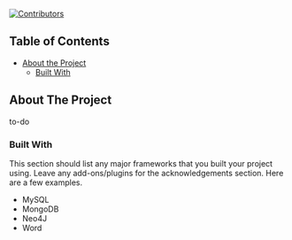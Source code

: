 <!--
*** Thanks for checking out this README Template. If you have a suggestion that would
*** make this better, please fork the repo and create a pull request or simply open
*** an issue with the tag "enhancement".
*** Thanks again! Now go create something AMAZING! :D
-->





<!-- PROJECT SHIELDS -->
<!--
*** I'm using markdown "reference style" links for readability.
*** Reference links are enclosed in brackets [ ] instead of parentheses ( ).
*** See the bottom of this document for the declaration of the reference variables
*** for contributors-url, forks-url, etc. This is an optional, concise syntax you may use.
*** https://www.markdownguide.org/basic-syntax/#reference-style-links
-->
[![Contributors][contributors-shield]][contributors-url]

<!-- TABLE OF CONTENTS -->
## Table of Contents

* [About the Project](#about-the-project)
  * [Built With](#built-with)



<!-- ABOUT THE PROJECT -->
## About The Project

to-do

### Built With
This section should list any major frameworks that you built your project using. Leave any add-ons/plugins for the acknowledgements section. Here are a few examples.
* MySQL
* MongoDB
* Neo4J
* Word



<!-- MARKDOWN LINKS & IMAGES -->
<!-- https://www.markdownguide.org/basic-syntax/#reference-style-links -->
[contributors-shield]: https://img.shields.io/github/contributors/othneildrew/Best-README-Template.svg?style=flat-square
[contributors-url]: https://github.com/Manilator/BD-1920/graphs/contributors
[product-screenshot]: images/screenshot.png
